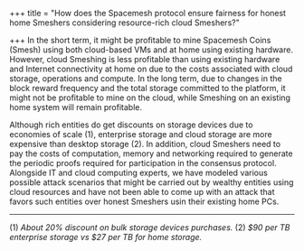 +++
title = "How does the Spacemesh protocol ensure fairness for honest home Smeshers considering resource-rich cloud Smeshers?"

+++
In the short term, it might be profitable to mine Spacemesh Coins (Smesh) using both cloud-based VMs and at home using existing hardware. However, cloud Smeshing is less profitable than using existing hardware and Internet connectivity at home on due to the costs associated with cloud storage, operations and compute. In the long term, due to changes in the block reward frequency and the total storage committed to the platform, it might not be profitable to mine on the cloud, while Smeshing on an existing home system will remain profitable.

Although rich entities do get discounts on storage devices due to economies of scale (1), enterprise storage and cloud storage are more expensive than desktop storage (2). In addition, cloud Smeshers need to pay the costs of computation, memory and networking required to generate the periodic proofs required for participation in the consensus protocol. Alongside IT and cloud computing experts, we have modeled various possible attack scenarios that might be carried out by wealthy entities using cloud resources and have not been able to come up with an attack that favors such entities over honest Smeshers usin their existing home PCs.

***

(1)  _About 20% discount on bulk storage devices purchases._
(2)  _$90 per TB enterprise storage vs $27 per TB for home storage._
